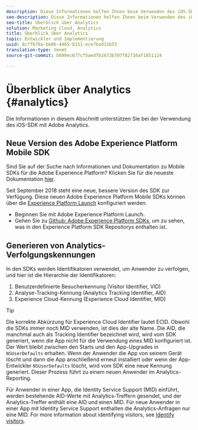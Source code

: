 ```yaml
---
description: Diese Informationen helfen Ihnen beim Verwenden des iOS-SDK mit Adobe Analytics.
seo-description: Diese Informationen helfen Ihnen beim Verwenden des iOS-SDK mit Adobe Analytics.
seo-title: Überblick über Analytics
solution: Marketing Cloud, Analytics
title: Überblick über Analytics
topic: Entwickler und Implementierung
uuid: 8c7fb76a-be0b-4465-8151-ece7bad11b55
translation-type: tm+mt
source-git-commit: b690ec677cf5aedfb2673b707f82716af1851124

---
```



# Überblick über Analytics {#analytics}

Die Informationen in diesem Abschnitt unterstützen Sie bei der Verwendung des iOS-SDK mit Adobe Analytics.

## Neue Version des Adobe Experience Platform Mobile SDK

Sind Sie auf der Suche nach Informationen und Dokumentation zu Mobile SDKs für die Adobe Experience Platform? Klicken Sie für die neueste Dokumentation [hier](https://aep-sdks.gitbook.io/docs/).

Seit September 2018 steht eine neue, bessere Version des SDK zur Verfügung. Diese neuen Adobe Experience Platform Mobile SDKs können über die [Experience Platform Launch](https://www.adobe.com/experience-platform/launch.html) konfiguriert werden.

* Beginnen Sie mit Adobe Experience Platform Launch.
* Gehen Sie zu [Github: Adobe Experience Platform SDKs](https://github.com/Adobe-Marketing-Cloud/acp-sdks), um zu sehen, was in den Experience Platform SDK Repositorys enthalten ist.

## Generieren von Analytics-Verfolgungskennungen

In den SDKs werden Identifikatoren verwendet, um Anwender zu verfolgen, und hier ist die Hierarchie der Identifikatoren:

1. Benutzerdefinierte Besucherkennung (Visitor Identifier, VID)
2. Analyse-Tracking-Kennung (Analytics Tracking Identifier, AID)
3. Experience Cloud-Kennung (Experience Cloud Identifier, MID)

>[!TIP]
>
>Die korrekte Abkürzung für Experience Cloud Identifier lautet ECID. Obwohl die SDKs immer noch MID verwenden, ist dies der alte Name.
Die AID, die manchmal auch als Tracking Identifier bezeichnet wird, wird vom SDK generiert, wenn die App nicht für die Verwendung eines MID konfiguriert ist. Der Wert bleibt zwischen den Starts und den App-Upgrades in `NSUserDefaults` erhalten. Wenn der Anwender die App von seinem Gerät löscht und dann die App anschließend erneut installiert oder wenn der App-Entwickler `NSUserDefaults` löscht, wird vom SDK eine neue Kennung generiert. Dieser Prozess führt zu einem neuen Anwender im Analytics-Reporting.

Für Anwender in einer App, die Identity Service Support (MID) einführt, werden bestehende AID-Werte mit Analytics-Treffern gesendet, und der Analytics-Treffer enthält eine AID und einen MID. Für neue Anwender in einer App mit Identity Service Support enthalten die Analytics-Anfragen nur eine MID. For more information about identifying visitors, see [Identify visitors](https://docs.adobe.com/content/help/en/analytics/export/analytics-data-feed/data-feed-contents/datafeeds-visid.html).
